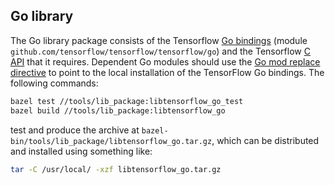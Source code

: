 ## Go library

The Go library package consists of the Tensorflow [Go
bindings](https://www.tensorflow.org/code/tensorflow/go/README.md) (module
`github.com/tensorflow/tensorflow/tensorflow/go`) and the Tensorflow [C
API](https://www.tensorflow.org/code/tensorflow/c/c_api.h) that it requires.
Dependent Go modules should use the [Go mod replace
directive](https://go.dev/ref/mod#go-mod-file-replace) to point to the local
installation of the TensorFlow Go bindings.  The following commands:

```sh
bazel test //tools/lib_package:libtensorflow_go_test
bazel build //tools/lib_package:libtensorflow_go
```

test and produce the archive at
`bazel-bin/tools/lib_package/libtensorflow_go.tar.gz`, which can be distributed
and installed using something like:

```sh
tar -C /usr/local/ -xzf libtensorflow_go.tar.gz
```
